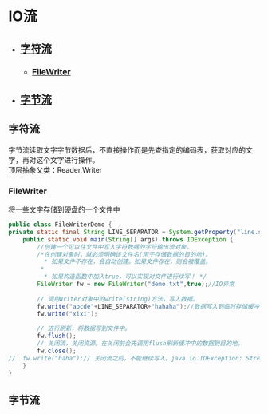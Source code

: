 # IO流
- ## [字符流](#字符流)
   - ### [FileWriter](#filewriter)
- ## [字节流](#字节流)






## 字符流
字节流读取文字字节数据后，不直接操作而是先查指定的编码表，获取对应的文字，再对这个文字进行操作。  
顶层抽象父类：Reader,Writer  
### FileWriter
将一些文字存储到硬盘的一个文件中
```java
public class FileWriterDemo {
private static final String LINE_SEPARATOR = System.getProperty("line.separator");//换行
	public static void main(String[] args) throws IOException {
		//创建一个可以往文件中写入字符数据的字符输出流对象。
		/*在创建对象时，就必须明确该文件名(用于存储数据的目的地)。
		  * 如果文件不存在，会自动创建。如果文件存在，则会被覆盖。
		 * 
		  * 如果构造函数中加入true，可以实现对文件进行续写！ */
		FileWriter fw = new FileWriter("demo.txt",true);//IO异常
		
		// 调用Writer对象中的write(string)方法，写入数据。 
		fw.write("abcde"+LINE_SEPARATOR+"hahaha");//数据写入到临时存储缓冲区中
		fw.write("xixi");
		
		// 进行刷新，将数据写到文件中。
		fw.flush();
		// 关闭流，关闭资源。在关闭前会先调用flush刷新缓冲中的数据到目的地。
		fw.close();
//	fw.write("haha");// 关闭流之后，不能继续写入。java.io.IOException: Stream closed
	}
}

```



## 字节流
